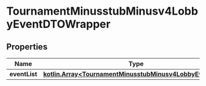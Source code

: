 
# TournamentMinusstubMinusv4LobbyEventDTOWrapper

## Properties
Name | Type | Description | Notes
------------ | ------------- | ------------- | -------------
**eventList** | [**kotlin.Array&lt;TournamentMinusstubMinusv4LobbyEventDTO&gt;**](TournamentMinusstubMinusv4LobbyEventDTO.md) |  |  [optional]



